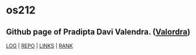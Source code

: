 # **os212**

## Github page of Pradipta Davi Valendra. ([Valordra](https://github.com/valordra))

[LOG](TXT/mylog.txt) | [REPO](https://github.com/valordra/os212) | [LINKS](links.md) | [RANK](https://trmazayal.github.io/os212/TXT/myrank.txt)


